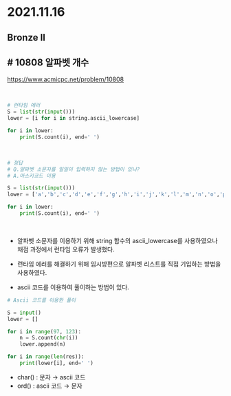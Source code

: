 # 2021.11.16

## Bronze II

## # 10808 알파벳 개수

https://www.acmicpc.net/problem/10808

<br/>

```python
# 런타임 에러
S = list(str(input()))
lower = [i for i in string.ascii_lowercase]

for i in lower:
    print(S.count(i), end=' ')
```

<br/>

```python
# 정답
# Q.알파벳 소문자를 일일이 입력하지 않는 방법이 있나?
# A.아스키코드 이용

S = list(str(input()))
lower = ['a','b','c','d','e','f','g','h','i','j','k','l','m','n','o','p','q','r','s','t','u','v','w','x','y','z']

for i in lower:
    print(S.count(i), end=' ')
```

<br/>

* 알파벳 소문자를 이용하기 위해 string 함수의 ascii_lowercase를 사용하였으나 채점 과정에서 런타임 오류가 발생했다.

* 런타임 에러를 해결하기 위해 임시방편으로 알파벳 리스트를 직접 기입하는 방법을 사용하였다.
* ascii 코드를 이용하여 풀이하는 방법이 있다.

```python
# Ascii 코드를 이용한 풀이

S = input()
lower = []

for i in range(97, 123):
	n = S.count(chr(i))
	lower.append(n)

for i in range(len(res)):
	print(lower[i], end=' ')
```

* char() : 문자 → ascii 코드
* ord() : ascii 코드 → 문자

